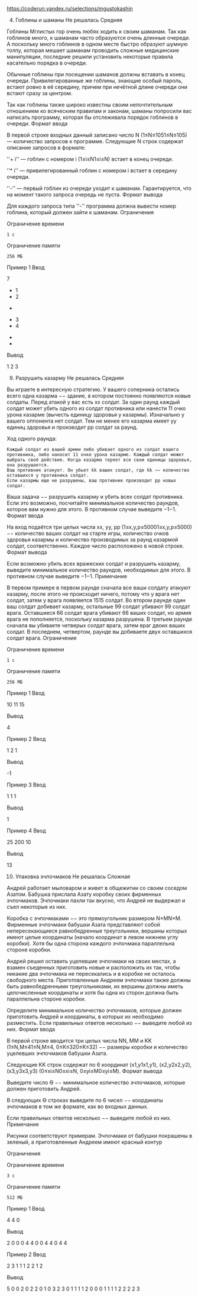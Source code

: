 https://coderun.yandex.ru/selections/mgustokashin

4. Гоблины и шаманы
Не решалась
Средняя

Гоблины Мглистых гор очень любях ходить к своим шаманам. Так как гоблинов много, к шаманам часто образуются очень длинные очереди. А поскольку много гоблинов в одном месте быстро образуют шумную толпу, которая мешает шаманам проводить сложные медицинские манипуляции, последние решили установить некоторые правила касательно порядка в очереди.

Обычные гоблины при посещении шаманов должны вставать в конец очереди. Привилегированные же гоблины, знающие особый пароль, встают ровно в её середину, причем при нечётной длине очереди они встают сразу за центром.

Так как гоблины также широко известны своим непочтительным отношением ко всяческим правилам и законам, шаманы попросили вас написать программу, которая бы отслеживала порядок гоблинов в очереди.
Формат ввода

В первой строке входных данный записано число N (1≤N≤1051≤N≤105) — количество запросов к программе. Следующие N строк содержат описание запросов в формате:

''+ i'' — гоблин с номером i (1≤i≤N1≤i≤N) встает в конец очереди.

''* i'' — привилегированный гоблин с номером i встает в середину очереди.

''-'' — первый гоблин из очереди уходит к шаманам. Гарантируется, что на момент такого запроса очередь не пуста.
Формат вывода

Для каждого запроса типа ''-'' программа должна вывести номер гоблина, который должен зайти к шаманам.
Ограничения

Ограничение времени

    1 с

Ограничение памяти

    256 МБ

Пример 1
Ввод

7
+ 1
+ 2
-
+ 3
+ 4
-
-

Вывод

1
2
3

9. Разрушить казарму
Не решалась
Средняя

Вы играете в интересную стратегию. У вашего соперника остались всего одна казарма −− здание, в котором постоянно появляются новые солдаты. Перед атакой у вас есть xx солдат. За один раунд каждый солдат может убить одного из солдат противника или нанести 11 очко урона казарме (вычесть единицу здоровья у казармы). Изначально у вашего оппонента нет солдат. Тем не менее его казарма имеет yy единиц здоровья и производит pp солдат за раунд.

Ход одного раунда:

    Каждый солдат из вашей армии либо убивает одного из солдат вашего противника, либо наносит 11 очко урона казарме. Каждый солдат может выбрать своё действие. Когда казарма теряет все свои единицы здоровья, она разрушается.
    Ваш противник атакует. Он убьет kk ваших солдат, где kk −− количество оставшихся у противника солдат.
    Если казармы еще не разрушены, ваш противник производит pp новых солдат.

Ваша задача −− разрушить казарму и убить всех солдат противника. Если это возможно, посчитайте минимальное количество раундов, которое вам нужно для этого. В противном случае выведите −1−1.
Формат ввода

На вход подаётся три целых числа xx, yy, pp (1≤x,y,p≤50001≤x,y,p≤5000) −− количество ваших солдат на старте игры, количество очков здоровья казармы и количество производимых за раунд казармой солдат, соответственно. Каждое число расположено в новой строке.
Формат вывода

Если возможно убить всех вражеских солдат и разрушить казарму, выведите минимальное количество раундов, необходимых для этого. В противном случае выведите −1−1.
Примечание

В первом примере в первом раунде сначала все ваши солдату атакуют казарму, после этого не происходит ничего, потому что у врага нет солдат, затем у врага появляется 1515 солдат. Во втором раунде один ваш солдат добивает казарму, остальные 99 солдат убивают 99 солдат врага. Оставшиеся 66 солдат врага убивают 66 ваших солдат, но армия врага не пополняется, поскольку казарма разрушена. В третьем раунде сначала вы убиваете четверых солдат врага, затем враг двоих ваших солдат. В последнем, четвертом, раунде вы добиваете двух оставшихся солдат врага.
Ограничения

Ограничение времени

    1 с

Ограничение памяти

    256 МБ

Пример 1
Ввод

10
11
15

Вывод

4

Пример 2
Ввод

1
2
1

Вывод

-1

Пример 3
Ввод

1
1
1

Вывод

1

Пример 4
Ввод

25
200
10

Вывод

13

10. Упаковка эчпочмаков
Не решалась
Сложная

Андрей работает мыловаром и живет в общежитии со своим соседом Азатом. Бабушка прислала Азату коробку своих фирменных эчпочмаков. Эчпочмаки пахли так вкусно, что Андрей не выдержал и съел некоторые из них.

Коробка с эчпочмаками −− это прямоугольник размером N×MN×M. Фирменные эчпочмаки бабушки Азата представляют собой непересекающиеся равнобедренные треугольники, вершины которых имеют целые координаты (начало координат в левом нижнем углу коробки). Хотя бы одна сторона каждого эчпочмака параллельна стороне коробки.

Андрей решил оставить уцелевшие эчпочмаки на своих местах, а взамен съеденных приготовить новые и расположить их так, чтобы никакие два эчпочмака не пересекались и в коробке не осталось свободного места. Приготовленные Андреем эчпочмаки также должны быть равнобедренными треугольниками, их вершины должны иметь целочисленные координаты и хотя бы одна из сторон должна быть параллельна стороне коробки.

Определите минимальное количество эчпочмаков, которые должен приготовить Андрей и координаты, в которых их необходимо разместить. Если правильных ответов несколько −− выведите любой из них.
Формат ввода

В первой строке вводится три целых числа NN, MM и KK (1≤N,M≤41≤N,M≤4, 0≤K≤320≤K≤32) −− размеры коробки и количество уцелевших эчпочмаков бабушки Азата.

Следующие KK строк содержат по 6 координат (x1,y1x1,y1), (x2,y2x2,y2), (x3,y3x3,y3) (0≤xi≤N0≤xi​≤N, 0≤yi≤M0≤yi​≤M).
Формат вывода

Выведите число Ө −− минимальное количество эчпочмаков, которые должен приготовить Андрей.

В следующих Ө строках выведите по 6 чисел −− координаты эчпочмаков в том же формате, как во входных данных.

Если правильных ответов несколько −− выведите любой из них.
Примечание

Рисунки соответствуют примерам. Эчпочмаки от бабушки покрашены в зеленый, а приготовленные Андреем имеют красный контур

Ограничения

Ограничение времени

    3 с

Ограничение памяти

    512 МБ

Пример 1
Ввод

4 4 0

Вывод

2
0 0 0 4 4 0 
0 4 4 0 4 4 

Пример 2
Ввод

2 3 1
1 1 2 2 1 2

Вывод

5
0 0 2 0 2 2 
0 1 0 3 2 3 
0 1 1 1 1 2 
0 0 0 1 1 1 
1 2 2 2 2 3 
